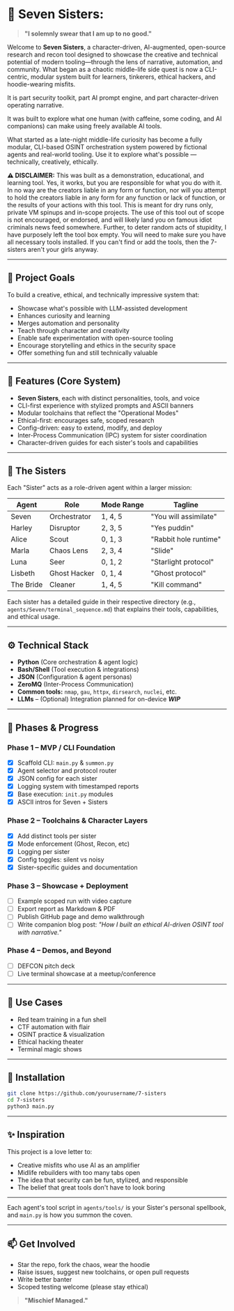 # 🧠 Seven Sisters:

> **"I solemnly swear that I am up to no good."**

Welcome to **Seven Sisters**, a character-driven, AI-augmented, open-source research and recon tool designed to showcase the creative and technical potential of modern tooling—through the lens of narrative, automation, and community. What began as a chaotic middle-life side quest is now a CLI-centric, modular system built for learners, tinkerers, ethical hackers, and hoodie-wearing misfits.

It is part security toolkit, part AI prompt engine, and part character-driven operating narrative.

It was built to explore what one human (with caffeine, some coding, and AI companions) can make using freely available AI tools.

What started as a late-night middle-life curiosity has become a fully modular, CLI-based OSINT orchestration system powered by fictional agents and real-world tooling. Use it to explore what's possible — technically, creatively, ethically.

**⚠️ DISCLAIMER:** This was built as a demonstration, educational, and learning tool. Yes, it works, but you are responsible for what you do with it. In no way are the creators liable in any form or function, nor will you attempt to hold the creators liable in any form for any function or lack of function, or the results of your actions with this tool. This is meant for dry runs only, private VM spinups and in-scope projects. The use of this tool out of scope is not encouraged, or endorsed, and will likely land you on famous idiot criminals news feed somewhere. Further, to deter random acts of stupidity, I have purposely left the tool box empty. You will need to make sure you have all necessary tools installed. If you can't find or add the tools, then the 7-sisters aren't your girls anyway.

---

## 🎯 Project Goals

To build a creative, ethical, and technically impressive system that:
- Showcase what's possible with LLM-assisted development
- Enhances curiosity and learning
- Merges automation and personality
- Teach through character and creativity
- Enable safe experimentation with open-source tooling
- Encourage storytelling and ethics in the security space
- Offer something fun and still technically valuable

---

## 🌌 Features (Core System)

- **Seven Sisters**, each with distinct personalities, tools, and voice
- CLI-first experience with stylized prompts and ASCII banners
- Modular toolchains that reflect the "Operational Modes"
- Ethical-first: encourages safe, scoped research
- Config-driven: easy to extend, modify, and deploy
- Inter-Process Communication (IPC) system for sister coordination
- Character-driven guides for each sister's tools and capabilities

---

## 🧬 The Sisters

Each "Sister" acts as a role-driven agent within a larger mission:

| Agent     | Role           | Mode Range | Tagline              |
|-----------|----------------|------------|----------------------|
| Seven     | Orchestrator   | 1, 4, 5    |"You will assimilate" |
| Harley    | Disruptor      | 2, 3, 5    |"Yes puddin"          |
| Alice     | Scout          | 0, 1, 3    |"Rabbit hole runtime" |
| Marla     | Chaos Lens     | 2, 3, 4    |"Slide"               |
| Luna      | Seer           | 0, 1, 2    |"Starlight protocol"  |
| Lisbeth   | Ghost Hacker   | 0, 1, 4    |"Ghost protocol"      |
| The Bride | Cleaner        | 1, 4, 5    |"Kill command"        |

Each sister has a detailed guide in their respective directory (e.g., `agents/Seven/terminal_sequence.md`) that explains their tools, capabilities, and ethical usage.

---

## ⚙️ Technical Stack

- **Python** (Core orchestration & agent logic)
- **Bash/Shell** (Tool execution & integrations)
- **JSON** (Configuration & agent personas)
- **ZeroMQ** (Inter-Process Communication)
- **Common tools:** `nmap`, `gau`, `httpx`, `dirsearch`, `nuclei`, etc.
- **LLMs** – (Optional) Integration planned for on-device ***WIP***

---

## 🧱 Phases & Progress

### Phase 1 – MVP / CLI Foundation
- [x] Scaffold CLI: `main.py` & `summon.py`
- [x] Agent selector and protocol router
- [x] JSON config for each sister
- [x] Logging system with timestamped reports
- [x] Base execution: `init.py` modules
- [x] ASCII intros for Seven + Sisters

### Phase 2 – Toolchains & Character Layers
- [x] Add distinct tools per sister
- [x] Mode enforcement (Ghost, Recon, etc)
- [x] Logging per sister
- [x] Config toggles: silent vs noisy
- [x] Sister-specific guides and documentation

### Phase 3 – Showcase + Deployment
- [ ] Example scoped run with video capture
- [ ] Export report as Markdown & PDF
- [ ] Publish GitHub page and demo walkthrough
- [ ] Write companion blog post: *"How I built an ethical AI-driven OSINT tool with narrative."*

### Phase 4 – Demos, and Beyond
- [ ] DEFCON pitch deck
- [ ] Live terminal showcase at a meetup/conference

---
## 🧠 Use Cases

- Red team training in a fun shell
- CTF automation with flair
- OSINT practice & visualization
- Ethical hacking theater
- Terminal magic shows


---

## 🎒 Installation

```bash
git clone https://github.com/yourusername/7-sisters
cd 7-sisters
python3 main.py
```

---

## ✨ Inspiration

This project is a love letter to:
- Creative misfits who use AI as an amplifier
- Midlife rebuilders with too many tabs open
- The idea that security can be fun, stylized, and responsible
- The belief that great tools don't have to look boring

---

Each agent's tool script in `agents/tools/` is your Sister's personal spellbook, and `main.py` is how you summon the coven. 

---

## 📫 Get Involved

- Star the repo, fork the chaos, wear the hoodie
- Raise issues, suggest new toolchains, or open pull requests
- Write better banter 
- Scoped testing welcome (please stay ethical)

> **"Mischief Managed."**

